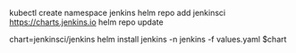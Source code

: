 kubectl create namespace jenkins
helm repo add jenkinsci https://charts.jenkins.io
helm repo update

chart=jenkinsci/jenkins
helm install jenkins -n jenkins -f values.yaml $chart